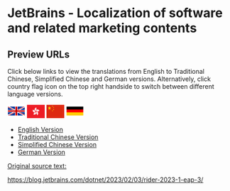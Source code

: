 # JetBrains - Localization of software and related marketing contents

## Preview URLs 
Click below links to view the translations from English to Traditional Chinese, Simplified Chinese and German versions. Alternatively, click country flag icon on the top right handside to switch between different language versions.  

<img src="https://github.com/wangyat15/JetBrains/blob/main/flag-en.png" width="40" height="32"/>  
<img src="https://github.com/wangyat15/JetBrains/blob/main/flag-zh.png" width="40" height="30"/>  <img src="https://github.com/wangyat15/JetBrains/blob/main/flag-cn.png" width="40" height="30"/> <img src="https://github.com/wangyat15/JetBrains/blob/main/flag-de.png" width="40" height="32"/>

+ [English Version](https://htmlpreview.github.io/?https://github.com/wangyat15/JetBrains/blob/main/rider-2023-1-eap-3_en.html)
+ [Traditional Chinese Version](https://htmlpreview.github.io/?https://github.com/wangyat15/JetBrains/blob/main/rider-2023-1-eap-3_zh.html)
+ [Simplified Chinese Version](https://htmlpreview.github.io/?https://github.com/wangyat15/JetBrains/blob/main/rider-2023-1-eap-3_cn.html)
+ [German Version](https://htmlpreview.github.io/?https://github.com/wangyat15/JetBrains/blob/main/rider-2023-1-eap-3_de.html)

[Original source text:](https://blog.jetbrains.com/dotnet/2023/02/03/rider-2023-1-eap-3/)

https://blog.jetbrains.com/dotnet/2023/02/03/rider-2023-1-eap-3/

